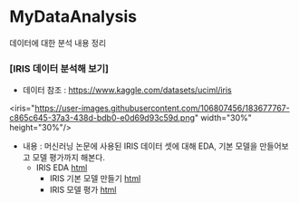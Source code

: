 # MyDataAnalysis
데이터에 대한 분석 내용 정리

### [IRIS 데이터 분석해 보기]
  * 데이터 참조 : https://www.kaggle.com/datasets/uciml/iris
  
<iris="https://user-images.githubusercontent.com/106807456/183677767-c865c645-37a3-438d-bdb0-e0d69d93c59d.png" width="30%" height="30%"/>

  * 내용 : 머신러닝 논문에 사용된 IRIS 데이터 셋에 대해 EDA, 기본 모델을 만들어보고 모델 평가까지 해본다.
    * IRIS EDA [html](https://lyonari.github.io/MyDataAnalysis/IRIS_BASIC01.html)
	  * IRIS 기본 모델 만들기 [html]()
	  * IRIS 모델 평가 [html]()
